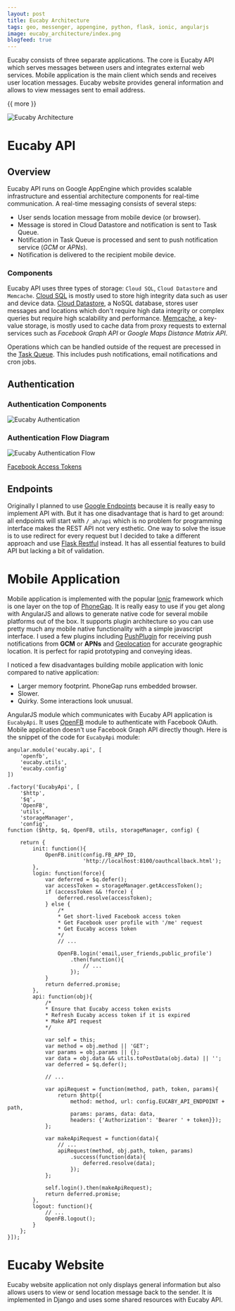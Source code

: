 ```yaml
---
layout: post
title: Eucaby Architecture
tags: geo, messenger, appengine, python, flask, ionic, angularjs
image: eucaby_architecture/index.png
blogfeed: true
---
```


Eucaby consists of three separate applications. The core is Eucaby API which serves messages between users and integrates external web services. Mobile application is the main client which sends and receives user location messages. Eucaby website provides general information and allows to view messages sent to email address.

{{ more }}

![Eucaby Architecture][img-architecture]

# Eucaby API

## Overview

Eucaby API runs on Google AppEngine which provides scalable infrastructure and essential architecture components for real-time communication. A real-time messaging consists of several steps:

* User sends location message from mobile device (or browser).
* Message is stored in Cloud Datastore and notification is sent to Task Queue.
* Notification in Task Queue is processed and sent to push notification service (*GCM* or *APNs*).
* Notification is delivered to the recipient mobile device.

### Components 

Eucaby API uses three types of storage: `Cloud SQL`, `Cloud Datastore` and `Memcache`. [Cloud SQL][cloudsql] is mostly used to store high integrity data such as user and device data. [Cloud Datastore][datastore], a NoSQL database, stores user messages and locations which don't require high data integrity or complex queries but require high scalability and performance. [Memcache][memcache], a key-value storage, is mostly used to cache data from proxy requests to external services such as *Facebook Graph API* or *Google Maps Distance Matrix API*.

Operations which can be handled outside of the request are precessed in the [Task Queue][taskqueue]. This includes push notifications, email notifications and cron jobs.


## Authentication

### Authentication Components

![Eucaby Authentication][img-authentication]

### Authentication Flow Diagram

![Eucaby Authentication Flow][img-authentication-flow]

[Facebook Access Tokens][fb-access-tokens]

## Endpoints

Originally I planned to use [Google Endpoints][endpoints] because it is really easy to implement API with. But it has one disadvantage that is hard to get around: all endpoints will start with `/_ah/api` which is no problem for programming interface makes the REST API not very esthetic. One way to solve the issue is to use redirect for every request but I decided to take a different approach and use [Flask Restful][flask-restful] instead. It has all essential features to build API but lacking a bit of validation. 


# Mobile Application

Mobile application is implemented with the popular [Ionic][ionic] framework which is one layer on the top of [PhoneGap][phonegap]. It is really easy to use if you get along with AngularJS and allows to generate native code for several mobile platforms out of the box. It supports plugin architecture so you can use pretty much any mobile native functionality with a simple javascript interface. I used a few plugins including [PushPlugin][pushplugin] for receiving push notifications from **GCM** or **APNs** and [Geolocation][geolocation] for accurate geographic location. It is perfect for rapid prototyping and conveying ideas. 

I noticed a few disadvantages building mobile application with Ionic compared to native application:

* Larger memory footprint. PhoneGap runs embedded browser. 
* Slower. 
* Quirky. Some interactions look unusual. 

AngularJS module which communicates with Eucaby API application is `EucabyApi`. It uses [OpenFB][openfb] module to authenticate with Facebook OAuth. Mobile application doesn't use Facebook Graph API directly though. Here is the snippet of the code for `EucabyApi` module:

    angular.module('eucaby.api', [
        'openfb',
        'eucaby.utils',
        'eucaby.config'
    ])
    
    .factory('EucabyApi', [
        '$http',
        '$q',
        'OpenFB',
        'utils',
        'storageManager',
        'config',
    function ($http, $q, OpenFB, utils, storageManager, config) {
    
        return {
            init: function(){
                OpenFB.init(config.FB_APP_ID,
                            'http://localhost:8100/oauthcallback.html');
            },
            login: function(force){
                var deferred = $q.defer();
                var accessToken = storageManager.getAccessToken();
                if (accessToken && !force) {
                    deferred.resolve(accessToken);
                } else {
                    /*
                    * Get short-lived Facebook access token
                    * Get Facebook user profile with '/me' request
                    * Get Eucaby access token
                    */
                    // ...
    
                    OpenFB.login('email,user_friends,public_profile')
                        .then(function(){
                            // ...
                        });
                }
                return deferred.promise;
            },
            api: function(obj){
                /*
                * Ensure that Eucaby access token exists
                * Refresh Eucaby access token if it is expired
                * Make API request
                */
            
                var self = this;
                var method = obj.method || 'GET';
                var params = obj.params || {};
                var data = obj.data && utils.toPostData(obj.data) || '';
                var deferred = $q.defer();
                
                // ...
                
                var apiRequest = function(method, path, token, params){
                    return $http({
                        method: method, url: config.EUCABY_API_ENDPOINT + path,
                        params: params, data: data,
                        headers: {'Authorization': 'Bearer ' + token}});
                };
                
                var makeApiRequest = function(data){
                    // ...
                    apiRequest(method, obj.path, token, params)
                        .success(function(data){
                            deferred.resolve(data);
                        });
                };
    
                self.login().then(makeApiRequest);
                return deferred.promise;
            },
            logout: function(){
                // ...
                OpenFB.logout();
            }
        };
    }]);


# Eucaby Website

Eucaby website application not only displays general information but also allows users to view or send location message back to the sender. It is implemented in Django and uses some shared resources with Eucaby API.

[img-index]: /img/eucaby_architecture/index.png
[img-authentication]: /img/eucaby_architecture/authentication.png
[img-authentication-flow]: /img/eucaby_architecture/authentication-flow.png
[img-architecture]: /img/eucaby_architecture/architecture.png
[datastore]: https://cloud.google.com/datastore/
[cloudsql]: https://cloud.google.com/sql/
[memcache]: https://cloud.google.com/appengine/docs/python/memcache/
[taskqueue]: https://cloud.google.com/appengine/docs/python/taskqueue/
[fb-access-tokens]: https://developers.facebook.com/docs/facebook-login/access-tokens
[flask-restful]: https://flask-restful.readthedocs.org
[ionic]: http://ionicframework.com/
[phonegap]: http://phonegap.com/
[pushplugin]: https://github.com/phonegap-build/PushPlugin
[geolocation]: https://github.com/apache/cordova-plugin-geolocation
[openfb]: https://github.com/ccoenraets/OpenFB
[endpoints]: https://cloud.google.com/appengine/docs/python/endpoints/

